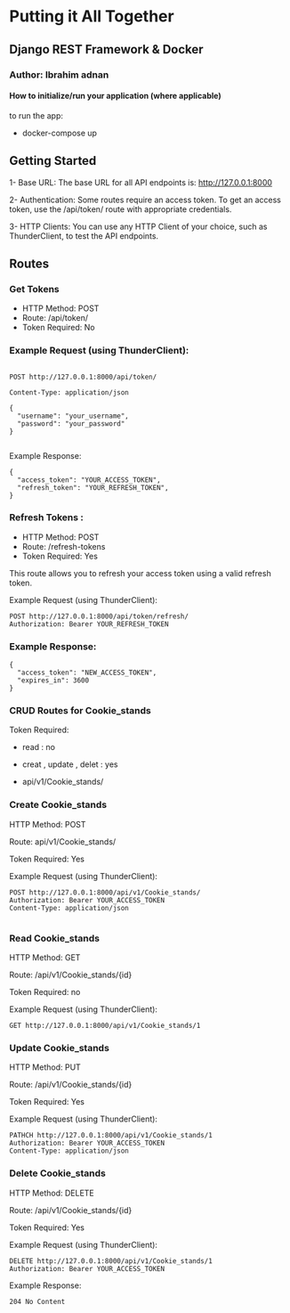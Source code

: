 # Putting it All Together

## Django REST Framework & Docker
### Author: Ibrahim adnan
#### How to initialize/run your application (where applicable)
to run the app:
- docker-compose up

## Getting Started

1- Base URL: The base URL for all API endpoints is: http://127.0.0.1:8000

2- Authentication: Some routes require an access token. To get an access token, use the /api/token/ route with appropriate credentials.

3- HTTP Clients: You can use any HTTP Client of your choice, such as  ThunderClient, to test the API endpoints.


## Routes
### Get Tokens
- HTTP Method: POST
- Route: /api/token/
- Token Required: No

### Example Request (using ThunderClient):

```

POST http://127.0.0.1:8000/api/token/

Content-Type: application/json

{
  "username": "your_username",
  "password": "your_password"
}


```
Example Response:

```
{
  "access_token": "YOUR_ACCESS_TOKEN",
  "refresh_token": "YOUR_REFRESH_TOKEN",
}

```
### Refresh Tokens :
- HTTP Method: POST
- Route: /refresh-tokens
- Token Required: Yes

This route allows you to refresh your access token using a valid refresh token.

Example Request (using ThunderClient):
```
POST http://127.0.0.1:8000/api/token/refresh/
Authorization: Bearer YOUR_REFRESH_TOKEN

```
### Example Response:

```
{
  "access_token": "NEW_ACCESS_TOKEN",
  "expires_in": 3600
}

```

### CRUD Routes for Cookie_stands
Token Required:
- read : no

- creat , update , delet : yes

* api/v1/Cookie_stands/

### Create Cookie_stands

HTTP Method: POST

Route: api/v1/Cookie_stands/

Token Required: Yes

Example Request (using ThunderClient):


```
POST http://127.0.0.1:8000/api/v1/Cookie_stands/
Authorization: Bearer YOUR_ACCESS_TOKEN
Content-Type: application/json


```


### Read Cookie_stands
HTTP Method: GET

Route: /api/v1/Cookie_stands/{id}

Token Required: no

Example Request (using ThunderClient):

```
GET http://127.0.0.1:8000/api/v1/Cookie_stands/1

```


### Update Cookie_stands

HTTP Method: PUT

Route: /api/v1/Cookie_stands/{id}

Token Required: Yes

Example Request (using ThunderClient):


```
PATHCH http://127.0.0.1:8000/api/v1/Cookie_stands/1
Authorization: Bearer YOUR_ACCESS_TOKEN
Content-Type: application/json

```

### Delete Cookie_stands

HTTP Method: DELETE

Route: /api/v1/Cookie_stands/{id}

Token Required: Yes

Example Request (using ThunderClient):

```
DELETE http://127.0.0.1:8000/api/v1/Cookie_stands/1
Authorization: Bearer YOUR_ACCESS_TOKEN
```
Example Response:

```
204 No Content
```


